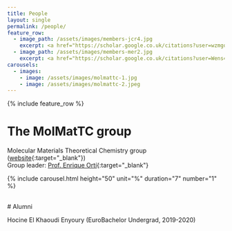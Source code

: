 ```yaml
---
title: People
layout: single
permalink: /people/
feature_row:
  - image_path: /assets/images/members-jcr4.jpg
    excerpt: <a href="https://scholar.google.co.uk/citations?user=wzmgqIoAAAAJ&hl=en&oi=ao" target="_blank">Joaquín Calbo</a><br>Principal Investigator<br>joaquin.calbo@uv.es
  - image_path: /assets/images/members-mer2.jpg
    excerpt: <a href="https://scholar.google.co.uk/citations?user=Wens4YQAAAAJ&hl=en&oi=ao" target="_blank">María Esteve-Rochina</a><br>PhD Student from 2020<br>maria.esteve-rochina@uv.es
carousels:
  - images: 
    - image: /assets/images/molmattc-1.jpg
    - image: /assets/images/molmattc-2.jpeg
---
```


{% include feature_row %}

# The MolMatTC group
 
Molecular Materials Theoretical Chemistry group ([website](http://www.molmattc.com/){:target="\_blank"})  
Group leader: [Prof. Enrique Ortí](https://www2.scopus.com/authid/detail.uri?authorId=7006148186){:target="\_blank"}  


{% include carousel.html height="50" unit="%" duration="7" number="1" %}

<br>
# Alumni

Hocine El Khaoudi Enyoury (EuroBachelor Undergrad, 2019-2020)

